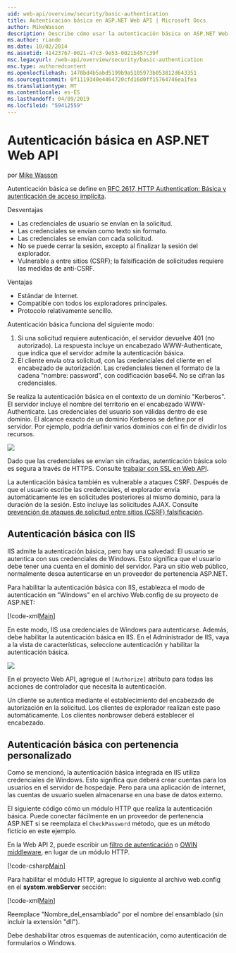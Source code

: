 ```yaml
---
uid: web-api/overview/security/basic-authentication
title: Autenticación básica en ASP.NET Web API | Microsoft Docs
author: MikeWasson
description: Describe cómo usar la autenticación básica en ASP.NET Web API.
ms.author: riande
ms.date: 10/02/2014
ms.assetid: 41423767-0021-47c3-9e53-0021b457c39f
msc.legacyurl: /web-api/overview/security/basic-authentication
msc.type: authoredcontent
ms.openlocfilehash: 1470bd4b5abd5199b9a5105973b053812d643351
ms.sourcegitcommit: 0f1119340e4464720cfd16d0ff15764746ea1fea
ms.translationtype: MT
ms.contentlocale: es-ES
ms.lasthandoff: 04/09/2019
ms.locfileid: "59412559"
---
```

# <a name="basic-authentication-in-aspnet-web-api"></a>Autenticación básica en ASP.NET Web API

por [Mike Wasson](https://github.com/MikeWasson)

Autenticación básica se define en [RFC 2617, HTTP Authentication: Básica y autenticación de acceso implícita](http://www.ietf.org/rfc/rfc2617.txt).

Desventajas

- Las credenciales de usuario se envían en la solicitud.
- Las credenciales se envían como texto sin formato.
- Las credenciales se envían con cada solicitud.
- No se puede cerrar la sesión, excepto al finalizar la sesión del explorador.
- Vulnerable a entre sitios (CSRF); la falsificación de solicitudes requiere las medidas de anti-CSRF.

Ventajas

- Estándar de Internet.
- Compatible con todos los exploradores principales.
- Protocolo relativamente sencillo.

Autenticación básica funciona del siguiente modo:

1. Si una solicitud requiere autenticación, el servidor devuelve 401 (no autorizado). La respuesta incluye un encabezado WWW-Authenticate, que indica que el servidor admite la autenticación básica.
2. El cliente envía otra solicitud, con las credenciales del cliente en el encabezado de autorización. Las credenciales tienen el formato de la cadena "nombre: password", con codificación base64. No se cifran las credenciales.

Se realiza la autenticación básica en el contexto de un dominio "Kerberos". El servidor incluye el nombre del territorio en el encabezado WWW-Authenticate. Las credenciales del usuario son válidas dentro de ese dominio. El alcance exacto de un dominio Kerberos se define por el servidor. Por ejemplo, podría definir varios dominios con el fin de dividir los recursos.

![](basic-authentication/_static/image1.png)

Dado que las credenciales se envían sin cifradas, autenticación básica solo es segura a través de HTTPS. Consulte [trabajar con SSL en Web API](working-with-ssl-in-web-api.md).

La autenticación básica también es vulnerable a ataques CSRF. Después de que el usuario escribe las credenciales, el explorador envía automáticamente les en solicitudes posteriores al mismo dominio, para la duración de la sesión. Esto incluye las solicitudes AJAX. Consulte [prevención de ataques de solicitud entre sitios (CSRF) falsificación](preventing-cross-site-request-forgery-csrf-attacks.md).

## <a name="basic-authentication-with-iis"></a>Autenticación básica con IIS

IIS admite la autenticación básica, pero hay una salvedad: El usuario se autentica con sus credenciales de Windows. Esto significa que el usuario debe tener una cuenta en el dominio del servidor. Para un sitio web público, normalmente desea autenticarse en un proveedor de pertenencia ASP.NET.

Para habilitar la autenticación básica con IIS, establezca el modo de autenticación en "Windows" en el archivo Web.config de su proyecto de ASP.NET:

[!code-xml[Main](basic-authentication/samples/sample1.xml)]

En este modo, IIS usa credenciales de Windows para autenticarse. Además, debe habilitar la autenticación básica en IIS. En el Administrador de IIS, vaya a la vista de características, seleccione autenticación y habilitar la autenticación básica.

![](basic-authentication/_static/image2.png)

En el proyecto Web API, agregue el `[Authorize]` atributo para todas las acciones de controlador que necesita la autenticación.

Un cliente se autentica mediante el establecimiento del encabezado de autorización en la solicitud. Los clientes de explorador realizan este paso automáticamente. Los clientes nonbrowser deberá establecer el encabezado.

## <a name="basic-authentication-with-custom-membership"></a>Autenticación básica con pertenencia personalizado

Como se mencionó, la autenticación básica integrada en IIS utiliza credenciales de Windows. Esto significa que deberá crear cuentas para los usuarios en el servidor de hospedaje. Pero para una aplicación de internet, las cuentas de usuario suelen almacenarse en una base de datos externo.

El siguiente código cómo un módulo HTTP que realiza la autenticación básica. Puede conectar fácilmente en un proveedor de pertenencia ASP.NET si se reemplaza el `CheckPassword` método, que es un método ficticio en este ejemplo.

En la Web API 2, puede escribir un [filtro de autenticación](authentication-filters.md) o [OWIN middleware](../../../aspnet/overview/owin-and-katana/index.md), en lugar de un módulo HTTP.

[!code-csharp[Main](basic-authentication/samples/sample2.cs)]

Para habilitar el módulo HTTP, agregue lo siguiente al archivo web.config en el **system.webServer** sección:

[!code-xml[Main](basic-authentication/samples/sample3.xml?highlight=4)]

Reemplace "Nombre_del_ensamblado" por el nombre del ensamblado (sin incluir la extensión "dll").

Debe deshabilitar otros esquemas de autenticación, como autenticación de formularios o Windows.
